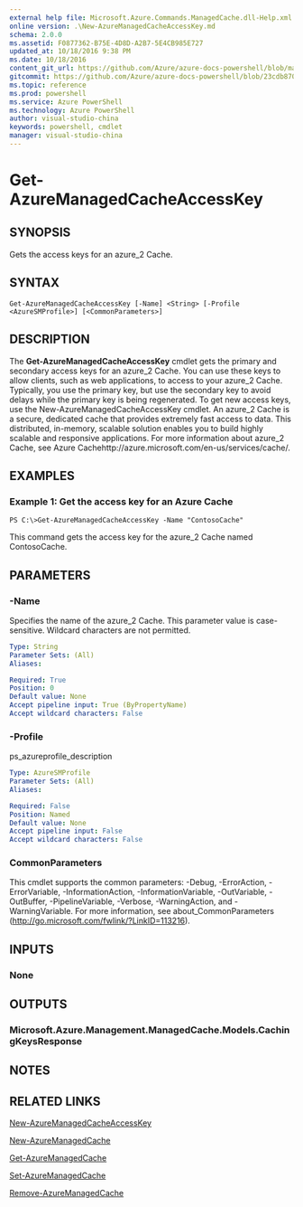 ```yaml
---
external help file: Microsoft.Azure.Commands.ManagedCache.dll-Help.xml
online version: .\New-AzureManagedCacheAccessKey.md
schema: 2.0.0
ms.assetid: F0877362-B75E-4D8D-A2B7-5E4CB985E727
updated_at: 10/18/2016 9:38 PM
ms.date: 10/18/2016
content_git_url: https://github.com/Azure/azure-docs-powershell/blob/master/azureps-cmdlets-docs/ServiceManagement/Azure.ManagedCache/v1.6.1/Get-AzureManagedCacheAccessKey.md
gitcommit: https://github.com/Azure/azure-docs-powershell/blob/23cdb8705d4ab9807c0e21b238f3b134a7d49c7d/azureps-cmdlets-docs/ServiceManagement/Azure.ManagedCache/v1.6.1/Get-AzureManagedCacheAccessKey.md
ms.topic: reference
ms.prod: powershell
ms.service: Azure PowerShell
ms.technology: Azure PowerShell
author: visual-studio-china
keywords: powershell, cmdlet
manager: visual-studio-china
---
```


# Get-AzureManagedCacheAccessKey

## SYNOPSIS
Gets the access keys for an azure_2 Cache.

## SYNTAX

```
Get-AzureManagedCacheAccessKey [-Name] <String> [-Profile <AzureSMProfile>] [<CommonParameters>]
```

## DESCRIPTION
The **Get-AzureManagedCacheAccessKey** cmdlet gets the primary and secondary access keys for an azure_2 Cache.
You can use these keys to allow clients, such as web applications, to access to your azure_2 Cache.
Typically, you use the primary key, but use the secondary key to avoid delays while the primary key is being regenerated.
To get new access keys, use the New-AzureManagedCacheAccessKey cmdlet.
An azure_2 Cache is a secure, dedicated cache that provides extremely fast access to data.
This distributed, in-memory, scalable solution enables you to build highly scalable and responsive applications.
For more information about azure_2 Cache, see Azure Cachehttp://azure.microsoft.com/en-us/services/cache/.

## EXAMPLES

### Example 1: Get the access key for an Azure Cache
```
PS C:\>Get-AzureManagedCacheAccessKey -Name "ContosoCache"
```

This command gets the access key for the azure_2 Cache named ContosoCache.

## PARAMETERS

### -Name
Specifies the name of the azure_2 Cache.
This parameter value is case-sensitive.
Wildcard characters are not permitted.

```yaml
Type: String
Parameter Sets: (All)
Aliases: 

Required: True
Position: 0
Default value: None
Accept pipeline input: True (ByPropertyName)
Accept wildcard characters: False
```

### -Profile
ps_azureprofile_description

```yaml
Type: AzureSMProfile
Parameter Sets: (All)
Aliases: 

Required: False
Position: Named
Default value: None
Accept pipeline input: False
Accept wildcard characters: False
```

### CommonParameters
This cmdlet supports the common parameters: -Debug, -ErrorAction, -ErrorVariable, -InformationAction, -InformationVariable, -OutVariable, -OutBuffer, -PipelineVariable, -Verbose, -WarningAction, and -WarningVariable. For more information, see about_CommonParameters (http://go.microsoft.com/fwlink/?LinkID=113216).

## INPUTS

### None

## OUTPUTS

### Microsoft.Azure.Management.ManagedCache.Models.CachingKeysResponse

## NOTES

## RELATED LINKS

[New-AzureManagedCacheAccessKey](.\New-AzureManagedCacheAccessKey.md)

[New-AzureManagedCache](.\New-AzureManagedCache.md)

[Get-AzureManagedCache](.\Get-AzureManagedCache.md)

[Set-AzureManagedCache](.\Set-AzureManagedCache.md)

[Remove-AzureManagedCache](.\Remove-AzureManagedCache.md)



